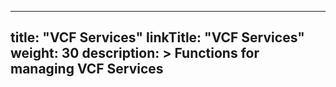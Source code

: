 
---
title: "VCF Services"
linkTitle: "VCF Services"
weight: 30
description: >
  Functions for managing VCF Services
---
